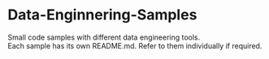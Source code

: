 # Data-Enginnering-Samples
Small code samples with different data engineering tools.<br/>
Each sample has its own README.md. Refer to them individually if required.
